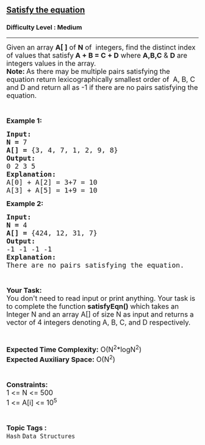 <h2><a href="https://practice.geeksforgeeks.org/problems/satisfy-the-equation5847/1">Satisfy the equation</a></h2><h3>Difficulty Level : Medium</h3><hr><div class="problems_problem_content__Xm_eO"><p><span style="font-size:18px">Given an array <strong>A[ ]</strong> of <strong>N</strong> of&nbsp; integers, find the distinct index of values that satisfy<strong> A + B = C + D</strong> where <strong>A,B,C</strong> &amp; <strong>D</strong> are integers values in the array.<br>
<strong>Note: </strong>As there may be multiple pairs satisfying the equation return lexicographically smallest order of&nbsp;&nbsp;A, B, C and D and return&nbsp;all as -1 if there are no pairs satisfying the equation.</span></p>

<p>&nbsp;</p>

<p><span style="font-size:18px"><strong>Example 1:</strong></span></p>

<pre><span style="font-size:18px"><strong>Input:</strong></span>
<span style="font-size:18px"><strong>N = </strong>7</span>
<span style="font-size:18px"><strong>A[] = </strong>{3, 4, 7, 1, 2, 9, 8}</span>
<span style="font-size:18px"><strong>Output:</strong></span>
<span style="font-size:18px">0 2 3 5</span>
<span style="font-size:18px"><strong>Explanation:</strong></span>
<span style="font-size:18px">A[0] + A[2] = 3+7 = 10
A[3] + A[5] = 1+9 = 10</span></pre>

<p><span style="font-size:18px"><strong>Example 2:</strong></span></p>

<pre><span style="font-size:18px"><strong>Input:</strong></span>
<span style="font-size:18px"><strong>N = </strong>4</span>
<span style="font-size:18px"><strong>A[] = </strong>{424, 12, 31, 7}</span>
<span style="font-size:18px"><strong>Output:</strong></span>
<span style="font-size:18px">-1 -1 -1 -1</span>
<span style="font-size:18px"><strong>Explanation:</strong></span>
<span style="font-size:18px">There are no pairs satisfying the equation.</span></pre>

<p>&nbsp;</p>

<p><span style="font-size:18px"><strong>Your Task:</strong><br>
You don't need to read input or print anything. Your task is to complete the function <strong>satisfyEqn()</strong> which takes an Integer N and an array A[] of size N as input and returns a vector of 4 integers denoting A, B, C, and D respectively.</span></p>

<p>&nbsp;</p>

<p><span style="font-size:18px"><strong>Expected Time Complexity:</strong> O(N<sup>2</sup>*logN<sup>2</sup>)<br>
<strong>Expected Auxiliary Space:</strong> O(N<sup>2</sup>)</span></p>

<p>&nbsp;</p>

<p><span style="font-size:18px"><strong>Constraints:</strong></span><br>
<span style="font-size:18px">1 &lt;= N &lt;= 500<br>
1 &lt;= A[i] &lt;= 10<sup>5</sup></span></p>
</div><br><p><span style=font-size:18px><strong>Topic Tags : </strong><br><code>Hash</code>&nbsp;<code>Data Structures</code>&nbsp;